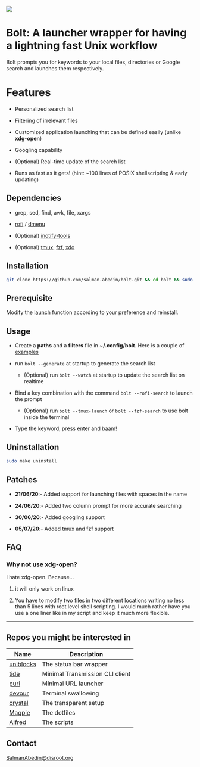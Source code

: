 ![](preview/bolt.gif)

# Bolt: A launcher wrapper for having a lightning fast Unix workflow

Bolt prompts you for keywords to your local files, directories or Google search and launches them respectively.

# Features

-  Personalized search list

-  Filtering of irrelevant files

-  Customized application launching that can be defined easily (unlike **xdg-open**)

-  Googling capability

-  (Optional) Real-time update of the search list

-  Runs as fast as it gets! (hint: ~100 lines of POSIX shellscripting & early updating)

## Dependencies

-  grep, sed, find, awk, file, xargs

-  [rofi](https://github.com/davatorium/rofi) / [dmenu](https://tools.suckless.org/dmenu/)

-  (Optional) [inotify-tools](https://github.com/inotify-tools/inotify-tools)

-  (Optional) [tmux](https://github.com/tmux/tmux),
   [fzf](https://github.com/junegunn/fzf),
   [xdo](https://github.com/baskerville/xdo)

## Installation

```sh
git clone https://github.com/salman-abedin/bolt.git && cd bolt && sudo make install
```

## Prerequisite

Modify the [launch](https://github.com/salman-abedin/bolt/blob/master/bolt.sh#L17) function according to your preference and reinstall.

## Usage

-  Create a **paths** and a **filters** file in **~/.config/bolt**.
   Here is a couple of [examples](https://github.com/salman-abedin/bolt/tree/master/example_config)

-  run `bolt --generate` at startup to generate the search list

   -  (Optional) run `bolt --watch` at startup to update the search list on realtime

-  Bind a key combination with the command `bolt --rofi-search` to launch the prompt

   -  (Optional) run `bolt --tmux-launch` or `bolt --fzf-search` to use bolt inside the terminal

-  Type the keyword, press enter and baam!

## Uninstallation

```sh
sudo make uninstall
```

## Patches

-  **21/06/20**:- Added support for launching files with spaces in the name

-  **24/06/20**:- Added two column prompt for more accurate searching

-  **30/06/20**:- Added googling support

-  **05/07/20**:- Added tmux and fzf support

## FAQ

### Why not use xdg-open?

I hate xdg-open. Because...

1. it will only work on linux

2. You have to modify two files in two different locations writing no less than 5 lines with root level shell scripting.
   I would much rather have you use a one liner like in my script and keep it much more flexible.

---

## Repos you might be interested in

| Name                                                    | Description                     |
| ------------------------------------------------------- | ------------------------------- |
| [uniblocks](https://github.com/salman-abedin/uniblocks) | The status bar wrapper          |
| [tide](https://github.com/salman-abedin/puri)           | Minimal Transmission CLI client |
| [puri](https://github.com/salman-abedin/puri)           | Minimal URL launcher            |
| [devour](https://github.com/salman-abedin/devour)       | Terminal swallowing             |
| [crystal](https://github.com/salman-abedin/crystal)     | The transparent setup           |
| [Magpie](https://github.com/salman-abedin/magpie)       | The dotfiles                    |
| [Alfred](https://github.com/salman-abedin/alfred)       | The scripts                     |

## Contact

SalmanAbedin@disroot.org
